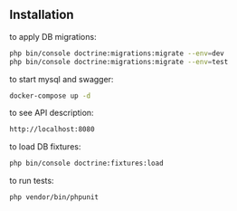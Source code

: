 ## Installation

to apply DB migrations:
```bash
php bin/console doctrine:migrations:migrate --env=dev
php bin/console doctrine:migrations:migrate --env=test
```

to start mysql and swagger:
```bash
docker-compose up -d
```

to see API description:
```bash
http://localhost:8080
```

to load DB fixtures:
```bash
php bin/console doctrine:fixtures:load
```

to run tests:
```bash
php vendor/bin/phpunit
```